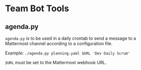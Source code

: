 # Team Bot Tools

## agenda.py

`agenda.py` is to be used in a daily crontab to send a message to a
Mattermost channel according to a configuration file.

Example: `./agenda.py planning.yaml $URL 'Dev Daily Scrum'`

`$URL` must be set to the Mattermost webhook URL.
